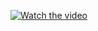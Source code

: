 [![Watch the video](https://github.com/FooWalksIntoABar/FEUP/tree/master/CGRA/FinalProject/resources/preview.png)](https://youtu.be/tTyLsS8jxOU)